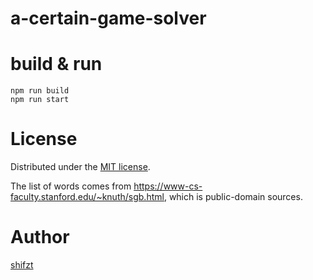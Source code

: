 # a-certain-game-solver
# build & run
```node
npm run build
npm run start
```

# License
Distributed under the [MIT license](https://opensource.org/licenses/MIT).

The list of words comes from https://www-cs-faculty.stanford.edu/~knuth/sgb.html, which is public-domain sources.

# Author
[shifzt](https://github.com/schifzt)
